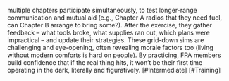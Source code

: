multiple chapters participate simultaneously, to test longer-range communication and mutual aid (e.g., Chapter A radios that they need fuel, can Chapter B arrange to bring some?). After the exercise, they gather feedback – what tools broke, what supplies ran out, which plans were impractical – and update their strategies. These grid-down sims are challenging and eye-opening, often revealing morale factors too (living without modern comforts is hard on people). By practicing, FPA members build confidence that if the real thing hits, it won’t be their first time operating in the dark, literally and figuratively. [#Intermediate] [#Training]